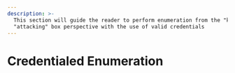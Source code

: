 ```yaml
---
description: >-
  This section will guide the reader to perform enumeration from the "kali" or
  "attacking" box perspective with the use of valid credentials
---
```


# Credentialed Enumeration

